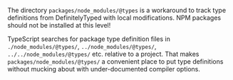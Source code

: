 The directory `packages/node_modules/@types` is a workaround to track type
definitions from DefinitelyTyped with local modifications. NPM packages should
not be installed at this level!

TypeScript searches for package type definition files in
`./node_modules/@types/`, `../node_modules/@types/`,
`../../node_modules/@types/` etc. relative to a project. That makes
`packages/node_modules/@types/` a convenient place to put type definitions
without mucking about with under-documented compiler options.
